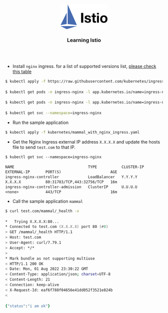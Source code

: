 <p align="center">
    <img alt="Logo" src="/logo.png" width="150" />
    <h3 align="center">Learning Istio</h3>
</p>
<br/>
<br/>


- Install `nginx` ingress. for a list of supported versions list, [please check this table](https://github.com/kubernetes/ingress-nginx#support-versions-table)

```zsh
$ kubectl apply -f https://raw.githubusercontent.com/kubernetes/ingress-nginx/controller-v1.3.0/deploy/static/provider/cloud/deploy.yaml

$ kubectl get pods -n ingress-nginx -l app.kubernetes.io/name=ingress-nginx --watch

$ kubectl get pods -n ingress-nginx -l app.kubernetes.io/name=ingress-nginx

$ kubectl get svc --namespace=ingress-nginx
```

- Run the sample application

```zsh
$ kubectl apply -f kubernetes/mammal_with_nginx_ingress.yaml
```

- Get the Nginx Ingress external IP address `X.X.X.X` and update the hosts file to send `test.com` to that IP.

```
$ kubectl get svc --namespace=ingress-nginx

NAME                                 TYPE           CLUSTER-IP       EXTERNAL-IP       PORT(S)                      AGE
ingress-nginx-controller             LoadBalancer   Y.Y.Y.Y          X.X.X.X           80:31783/TCP,443:32756/TCP   16m
ingress-nginx-controller-admission   ClusterIP      U.U.U.U          <none>            443/TCP                      16m
```

- Call the sample application `mammal`

```zsh
$ curl test.com/mammal/_health -v

*   Trying X.X.X.X:80...
* Connected to test.com (X.X.X.X) port 80 (#0)
> GET /mammal/_health HTTP/1.1
> Host: test.com
> User-Agent: curl/7.79.1
> Accept: */*
>
* Mark bundle as not supporting multiuse
< HTTP/1.1 200 OK
< Date: Mon, 01 Aug 2022 23:30:22 GMT
< Content-Type: application/json; charset=UTF-8
< Content-Length: 21
< Connection: keep-alive
< X-Request-Id: eaf6f788f04656e41dd052f3521e824b
<

{"status":"i am ok"}
```
